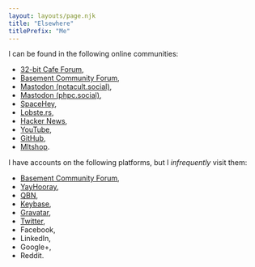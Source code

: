 ```yaml
---
layout: layouts/page.njk
title: "Elsewhere"
titlePrefix: "Me"
---
```


I can be found in the following online communities:

* <a href="https://discuss.32bit.cafe/">32-bit Cafe Forum</a>,
* <a href="https://basementcommunity.com/">Basement Community Forum</a>,
* <a href="https://notacult.social/@carbontwelve">Mastodon (notacult.social)</a>,
* <a href="https://phpc.social/@carbontwelve">Mastodon (phpc.social)</a>,
* <a href="https://spacehey.com/carbontwelve">SpaceHey</a>,
* <a href="https://lobste.rs/u/c12">Lobste.rs</a>,
* <a href="https://news.ycombinator.com/user?id=c12">Hacker News</a>,
* <a href="https://www.youtube.com/channel/UCgyw5PRS1DAhL8fk4_he6fQ">YouTube</a>,
* <a href="https://github.com/carbontwelve">GitHub</a>,
* <a href="https://mltshp.com/">Mltshop</a>.

I have accounts on the following platforms, but I <em>infrequently</em> visit them:

* <a href="https://basementcommunity.com/">Basement Community Forum</a>,
* <a href="http://www.yayhooray.com/">YayHooray</a>,
* <a href="https://www.qbn.com/">QBN</a>,
* <a href="https://keybase.io/carbontwelve">Keybase</a>,
* <a href="https://en.gravatar.com/carbontwelve">Gravatar</a>,
* <a href="https://twitter.com/carbontwelve">Twitter</a>,
* Facebook,
* LinkedIn,
* Google+,
* Reddit.
